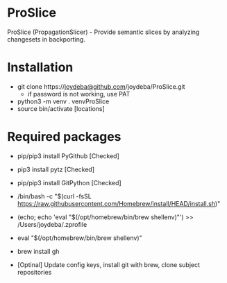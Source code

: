 # ProSlice
ProSlice (PropagationSlicer) - Provide semantic slices by analyzing changesets in backporting.

# Installation
- git clone https://joydeba@github.com/joydeba/ProSlice.git
    - if password is not working, use PAT
- python3 -m venv . venvProSlice
- source bin/activate [locations]
 

# Required packages
- pip/pip3 install PyGithub [Checked]
- pip3 install pytz [Checked]
- pip/pip3 install GitPython [Checked]

- /bin/bash -c "$(curl -fsSL https://raw.githubusercontent.com/Homebrew/install/HEAD/install.sh)" 
- (echo; echo 'eval "$(/opt/homebrew/bin/brew shellenv)"') >> /Users/joydeba/.zprofile
- eval "$(/opt/homebrew/bin/brew shellenv)"   
- brew install gh

- [Optinal] Update config keys, install git with brew, clone subject repositories
